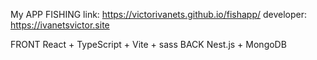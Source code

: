 My APP FISHING
link: https://victorivanets.github.io/fishapp/
developer: https://ivanetsvictor.site

FRONT
React + TypeScript + Vite + sass
BACK
Nest.js + MongoDB
